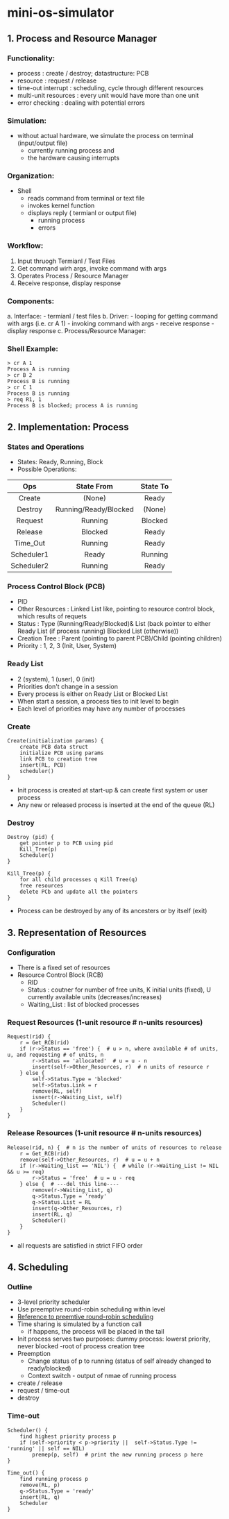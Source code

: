 # mini-os-simulator

## 1. Process and Resource Manager
### Functionality:
- process : create / destroy; datastructure: PCB
- resource : request / release
- time-out interrupt : scheduling, cycle through different resources
- multi-unit resources : every unit would have more than one unit
- error checking : dealing with potential errors

### Simulation:
- without actual hardware, we simulate the process on terminal (input/output file)
	- currently running process and 
	- the hardware causing interrupts

### Organization:
- Shell
	- reads command from terminal or text file
	- invokes kernel function
	- displays reply ( termianl or output file)
		- running process
		- errors

### Workflow:
1. Input thruogh Termianl / Test Files
2. Get command wirh args, invoke command with args
3. Operates Process / Resource Manager
4. Receive response, display response

### Components:
a. Interface: 
	- termianl / test files
b. Driver:
	- looping for getting command with args (i.e. cr A 1)
	- invoking command with args
	- receive response
	- display response
c. Process/Resource Manager:

### Shell Example:
	> cr A 1 
	Process A is running 
	> cr B 2 
	Process B is running 
	> cr C 1 
	Process B is running 
	> req R1, 1 
	Process B is blocked; process A is running 



## 2. Implementation: Process
### States and Operations
- States: Ready, Running, Block
- Possible Operations:

| Ops       | State From            | State To  |
| :-------: |:---------------------:| :--------:|
| Create    | (None)                | Ready     |
| Destroy   | Running/Ready/Blocked |   (None)  |
| Request   | Running               | Blocked   |
| Release   | Blocked               | Ready     |
| Time_Out  | Running               | Ready     |
| Scheduler1| Ready                 | Running   |
| Scheduler2| Running               | Ready     |

### Process Control Block (PCB)
- PID
- Other Resources : Linked List like, pointing to resource control block, which results of requets
- Status : Type (Running/Ready/Blocked)& List (back pointer to either Ready List (if process running) Blocked List (otherwise))
- Creation Tree : Parent (pointing to parent PCB)/Child (pointing children)
- Priority : 1, 2, 3 (Init, User, System)

### Ready List
- 2 (system), 1 (user), 0 (init)
- Priorities don't change in a session
- Every process is either on Ready List or Blocked List
- When start a session, a process ties to init level to begin
- Each level of priorities may have any number of processes

### Create

	Create(initialization params) {
		create PCB data struct
		initialize PCB using params
		link PCB to creation tree
		insert(RL, PCB)
		scheduler()
	}

- Init process is created at start-up & can create first system or user process
- Any new or released process is inserted at the end of the queue (RL)

### Destroy

	Destroy (pid) {
		get pointer p to PCB using pid
		Kill_Tree(p)
		Scheduler()
	}

	Kill_Tree(p) {
		for all child processes q Kill Tree(q)
		free resources
		delete PCb and update all the pointers
	}

- Process can be destroyed by any of its ancesters or by itself (exit)



## 3. Representation of Resources
### Configuration
- There is a fixed set of resources
- Resource Control Block (RCB)
	- RID
	- Status : coutner for number of free units, K initial units (fixed), U currently available units (decreases/increases)
	- Waiting_List : list of blocked processes

### Request Resources (1-unit resource  # n-units resources)

	Request(rid) {
		r = Get_RCB(rid)
		if (r->Status == 'free') {  # u > n, where available # of units, u, and requesting # of units, n
			r->Status == 'allocated'  # u = u - n
			insert(self->Other_Resources, r)  # n units of resource r
		} else {
			self->Status.Type = 'blocked'
			self->Status.Link = r
			remove(RL, self)
			isnert(r->Waiting_List, self)
			Scheduler()
		}
	}

### Release Resources (1-unit resource  # n-units resources)

	Release(rid, n) {  # n is the number of units of resources to release
		r = Get_RCB(rid)
		remove(self->Other_Resources, r)  # u = u + n
		if (r->Waiting_list == 'NIL') {  # while (r->Waiting_List != NIL && u >= req)
			r->Status = 'free'  # u = u - req
		} else {  # ---del this line----
			remove(r->Waiting_List, q) 
			q->Status.Type = 'ready'
			q->Status.List = RL
			insert(q->Other_Resources, r)
			insert(RL, q)
			Scheduler()
		}
	}

- all requests are satisfied in strict FIFO order



## 4. Scheduling
### Outline
- 3-level priority scheduler 
- Use preemptive round-robin scheduling within level
- [Reference to preemtive round-robin scheduling](http://www.read.cs.ucla.edu/111/2007fall/notes/lec7)
- Time sharing is simulated by a function call
	- if happens, the process will be placed in the tail
- Init process serves two purposes: dummy process: lowerst priority, never blocked -root of process creation tree
- Preemption
	- Change status of p to running (status of self already changed to ready/blocked)
	- Context switch - output of nmae of running process
- create / release 
- request / time-out
- destroy


### Time-out

	Scheduler() {
		find highest priority process p
		if (self->priority < p->priority ||  self->Status.Type != 'running' || self == NIL)  
			premep(p, self)  # print the new running process p here
	}
	
	Time_out() {
		find running process p
		remove(RL, p)
		q->Status.Type = 'ready'
		insert(RL, q)
		Scheduler
	}